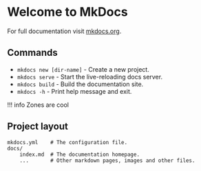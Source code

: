 # Welcome to MkDocs

For full documentation visit [mkdocs.org](https://www.mkdocs.org).

## Commands

* `mkdocs new [dir-name]` - Create a new project.
* `mkdocs serve` - Start the live-reloading docs server.
* `mkdocs build` - Build the documentation site.
* `mkdocs -h` - Print help message and exit.

!!! info Zones are cool

## Project layout

    mkdocs.yml    # The configuration file.
    docs/
        index.md  # The documentation homepage.
        ...       # Other markdown pages, images and other files.
